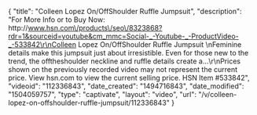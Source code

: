 {
    "title": "Colleen Lopez On\/OffShoulder Ruffle Jumpsuit",
    "description": "For More Info or to Buy Now: http:\/\/www.hsn.com\/products\/seo\/8323868?rdr=1&sourceid=youtube&cm_mmc=Social-_-Youtube-_-ProductVideo-_-533842\r\nColleen Lopez On\/OffShoulder Ruffle Jumpsuit \nFeminine details make this jumpsuit just about irresistible. Even for those new to the trend, the offtheshoulder neckline and ruffle details create a...\r\nPrices shown on the previously recorded video may not represent the current price.  View hsn.com to view the current selling price. HSN Item #533842",
    "videoid": "112336843",
    "date_created": "1494716843",
    "date_modified": "1504059757",
    "type": "captivate",
    "layout": "video",
    "url": "\/v\/colleen-lopez-on-offshoulder-ruffle-jumpsuit\/112336843"
}